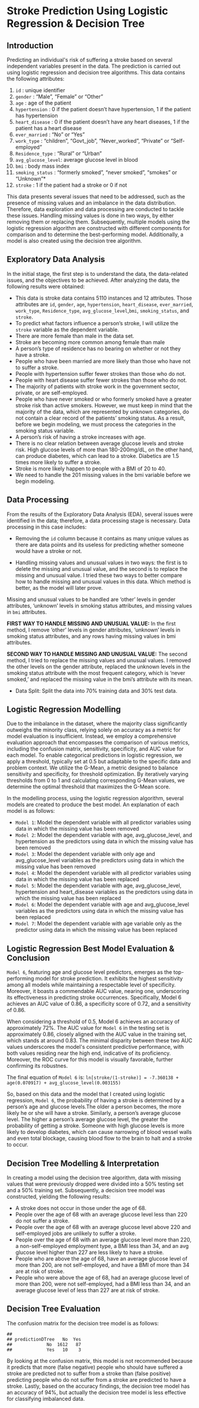 # Stroke Prediction Using Logistic Regression & Decision Tree

## Introduction
Predicting an individual's risk of suffering a stroke based on several independent variables present in the data. The prediction is carried out using logistic regression and decision tree algorithms. This data contains the following attributes: 
1. `id` : unique identifier
2. `gender` : “Male”, “Female” or “Other”
3. `age` : age of the patient
4. `hypertension` : 0 if the patient doesn’t have hypertension, 1 if the patient has hypertension
5. `heart_disease` : 0 if the patient doesn’t have any heart diseases, 1 if the patient has a heart disease
6. `ever_married` : “No” or “Yes”
7. `work_type` : “children”, “Govt_job”, “Never_worked”, “Private” or “Self-employed”
8. `Residence_type` : “Rural” or “Urban”
9. `avg_glucose_level`: average glucose level in blood
10. `bmi` : body mass index
11. `smoking_status` : “formerly smoked”, “never smoked”, “smokes” or “Unknown”*
12. `stroke` : 1 if the patient had a stroke or 0 if not 

This data presents several issues that need to be addressed, such as the presence of missing values and an imbalance in the data distribution. Therefore, data exploration and data processing are conducted to tackle these issues. Handling missing values is done in two ways, by either removing them or replacing them. Subsequently, multiple models using the logistic regression algorithm are constructed with different components for comparison and to determine the best-performing model. Additionally, a model is also created using the decision tree algorithm.

## Exploratory Data Analysis
In the initial stage, the first step is to understand the data, the data-related issues, and the objectives to be achieved. After analyzing the data, the following results were obtained:
- This data is stroke data contains 5110 instances and 12 attributes. Those attributes are `id`, `gender`, `age`, `hypertension`, `heart_disease`, `ever_married`, `work_type`, `Residence_type`, `avg_glucose_level`,`bmi`, `smoking_status`, and `stroke`.
- To predict what factors influence a person’s stroke, I will utilize the `stroke` variable as the dependent variable.
- There are more female than male in the data set.
- Stroke are becoming more common among female than male
- A person’s type of residence has no bearing on whether or not they have a stroke.
- People who have been married are more likely than those who have not to suffer a stroke.
- People with hypertension suffer fewer strokes than those who do not.
- People with heart disease suffer fewer strokes than those who do not.
- The majority of patients with stroke work in the government sector, private, or are self-employed.
- People who have never smoked or who formerly smoked have a greater stroke risk than active smokers. However, we must keep in mind that the majority of the data, which are represented by unknown categories, do not contain a clear record of the patients’ smoking status. As a result, before we begin modeling, we must process the categories in the smoking status variable.
- A person’s risk of having a stroke increases with age.
- There is no clear relation between average glucose levels and stroke risk. High glucose levels of more than 180-200mg/dL, on the other hand, can produce diabetes, which can lead to a stroke. Diabetics are 1.5 times more likely to suffer a stroke.
- Stroke is more likely happen to people with a BMI of 20 to 40.
- We need to handle the 201 missing values in the bmi variable before we begin modeling.

## Data Processing
From the results of the Exploratory Data Analysis (EDA), several issues were identified in the data; therefore, a data processing stage is necessary. Data processing in this case includes:
- Removing the `id` column because it contains as many unique values as there are data points and its useless for predicting whether someone would have a stroke or not.
  
- Handling missing values and unusual values in two ways: the first is to delete the missing and unusual value, and the second is to replace the missing and unusual value. I tried these two ways to better compare how to handle missing and unusual values in this data. Which method is better, as the model will later prove.
  
Missing and unusual values to be handled are ‘other’ levels in gender attributes, ‘unknown’ levels in smoking status attributes, and missing values in `bmi` attributes. 

**FIRST WAY TO HANDLE MISSING AND UNUSUAL VALUE:** In the first method, I remove ‘other’ levels in gender attributes, ‘unknown’ levels in smoking status attributes, and any rows having missing values in bmi attributes.

**SECOND WAY TO HANDLE MISSING AND UNUSUAL VALUE:** The second method, I tried to replace the missing values and unusual values. I removed the other levels on the gender attribute, replaced the unknown levels in the smoking status attribute with the most frequent category, which is ‘never smoked,’ and replaced the missing value in the bmi’s attribute with its mean.

- Data Split: Split the data into 70% training data and 30% test data.

## Logistic Regression Modelling
Due to the imbalance in the dataset, where the majority class significantly outweighs the minority class, relying solely on accuracy as a metric for model evaluation is insufficient. Instead, we employ a comprehensive evaluation approach that encompasses the comparison of various metrics, including the confusion matrix, sensitivity, specificity, and AUC value for each model. To enable categorical predictions in logistic regression, we apply a threshold, typically set at 0.5 but adaptable to the specific data and problem context. We utilize the G-Mean, a metric designed to balance sensitivity and specificity, for threshold optimization. By iteratively varying thresholds from 0 to 1 and calculating corresponding G-Mean values, we determine the optimal threshold that maximizes the G-Mean score.

In the modelling process, using the logistic regression algorithm, several models are created to produce the best model. An explanation of each model is as follows:
- `Model 1`: Model the dependent variable with all predictor variables using data in which the missing value has been removed
- `Model 2`: Model the dependent variable with age, avg_glucose_level, and hypertension as the predictors using data in which the missing value has been removed
- `Model 3`: Model the dependent variable with only age and avg_glucose_level variables as the predictors using data in which the missing value has been removed
- `Model 4`: Model the dependent variable with all predictor variables using data in which the missing value has been replaced
- `Model 5`: Model the dependent variable with age, avg_glucose_level, hypertension and heart_disease variables as the predictors using data in which the missing value has been replaced
- `Model 6`: Model the dependent variable with age and avg_glucose_level variables as the predictors using data in which the missing value has been replaced
- `Model 7`: Model the dependent variable with age variable only as the predictor using data in which the missing value has been replaced
  
## Logistic Regression Best Model Evaluation & Conclusion
`Model 6`, featuring age and glucose level predictors, emerges as the top-performing model for stroke prediction. It exhibits the highest sensitivity among all models while maintaining a respectable level of specificity. Moreover, it boasts a commendable AUC value, nearing one, underscoring its effectiveness in predicting stroke occurrences. Specifically, Model 6 achieves an AUC value of 0.86, a specificity score of 0.72, and a sensitivity of 0.86.

When considering a threshold of 0.5, Model 6 achieves an accuracy of approximately 72%. The AUC value for `Model 6` in the testing set is approximately 0.86, closely aligned with the AUC value in the training set, which stands at around 0.83. The minimal disparity between these two AUC values underscores the model's consistent predictive performance, with both values residing near the high end, indicative of its proficiency. Moreover, the ROC curve for this model is visually favorable, further confirming its robustnes.

The final equation of `Model 6` is:
`ln[stroke/(1-stroke)] = -7.360138 + age(0.070917) + avg_glucose_level(0.003155)`

So, based on this data and the model that I created using logistic regression, `Model 6`, the probability of having a stroke is determined by a person’s age and glucose levels.The older a person becomes, the more likely he or she will have a stroke. Similarly, a person’s average glucose level. The higher a person’s average glucose level, the greater the probability of getting a stroke. Someone with high glucose levels is more likely to develop diabetes, which can cause narrowing of blood vessel walls and even total blockage, causing blood flow to the brain to halt and a stroke to occur.

## Decision Tree Modelling & Interpretation
In creating a model using the decision tree algorithm, data with missing values that were previously dropped were divided into a 50% testing set and a 50% training set. Subsequently, a decision tree model was constructed, yielding the following results:
- A stroke does not occur in those under the age of 68.
- People over the age of 68 with an average glucose level less than 220 do not suffer a stroke.
- People over the age of 68 with an average glucose level above 220 and self-employed jobs are unlikely to suffer a stroke.
- People over the age of 68 with an average glucose level more than 220, a non-self-employed employment type, a BMI less than 34, and an avg glucose level higher than 227 are less likely to have a stroke.
- People who are above the age of 68, have an average glucose level of more than 200, are not self-employed, and have a BMI of more than 34 are at risk of stroke.
- People who were above the age of 68, had an average glucose level of more than 200, were not self-employed, had a BMI less than 34, and an average glucose level of less than 227 are at risk of stroke.

## Decision Tree Evaluation
The confusion matrix for the decision tree model is as follows:
```
##                
## predictionDTree   No  Yes
##             No  1612   87
##             Yes   10    3
```
By looking at the confusion matrix, this model is not recommended because it predicts that more (false negative) people who should have suffered a stroke are predicted not to suffer from a stroke than (false positive) predicting people who do not suffer from a stroke are predicted to have a stroke. Lastly, based on the accuracy findings, the decision tree model has an accuracy of 94%, but actually the decision tree model is less effective for classifying imbalanced data.


